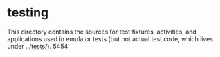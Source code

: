 # testing

This directory contains the sources for test fixtures, activities, and
applications used in emulator tests (but not actual test code, which lives under
[../tests/](../tests)).
5454

